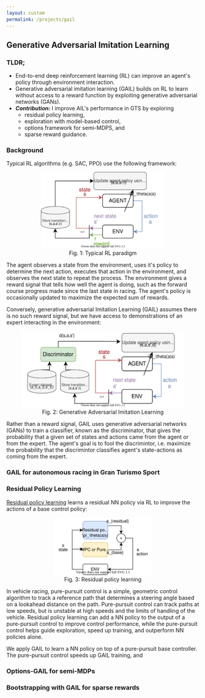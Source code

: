 ```yaml
---
layout: custom
permalink: /projects/gail
---
```


## Generative Adversarial Imitation Learning
### TLDR;
- End-to-end deep reinforcement learning (RL) can improve an agent's policy through environment interaction.
- Generative adversarial imitation learning (GAIL) builds on RL to learn without access to a reward function by exploiting generative adversarial networks (GANs).
- **_Contribution:_** I improve AIL's performance in GTS by exploring 
    - residual policy learning, 
    - exploration with model-based control, 
    - options framework for semi-MDPS, and 
    - sparse reward guidance.

### Background
Typical RL algorithms (e.g. SAC, PPO) use the following framework:
<div style="text-align: center;">
<figure>
<img src="./figures/rl_diagram.svg" alt="RL Diagram" height="200"/>
    <figcaption>Fig. 1: Typical RL paradigm</figcaption>           
</figure>
</div>

The agent observes a state from the environment, uses it's policy to determine the next action, executes that action in the environment, and observes the next state to repeat the process. The environment gives a reward signal that tells how well the agent is doing, such as the forward course progress made since the last state in racing. The agent's policy is occasionally updated to maximize the expected sum of rewards.

Conversely, generative adversarial Imitation Learning (GAIL) assumes there is no such reward signal, but we have access to demonstrations of an expert interacting in the environment:
<div style="text-align: center;">
<figure>
<img src="./figures/gail_diagram.svg" alt="RL Diagram" height="200"/>
    <figcaption>Fig. 2: Generative Adversarial Imitation Learning</figcaption>           
</figure>
</div>

Rather than a reward signal, GAIL uses generative adversarial networks (GANs) to train a classifier, known as the discriminator, that gives the probability that a given set of states and actions came from the agent or from the expert. The agent's goal is to fool the discrimintor, i.e. maximize the probability that the discrimintor classifies agent's state-actions as coming from the expert. 

### GAIL for autonomous racing in Gran Turismo Sport


### Residual Policy Learning
[Residual policy learning](https://arxiv.org/abs/1812.06298) learns a residual NN policy via RL to improve the actions of a base control policy:

<div style="text-align: center;">
<figure>
<img src="./figures/residual_policy.svg" alt="RL Diagram" height="150"/>
    <figcaption>Fig. 3: Residual policy learning</figcaption>           
</figure>
</div>

In vehicle racing, pure-pursuit control is a simple, geometric control algorithm to track a reference path that determines a steering angle based on a lookahead distance on the path. Pure-pursuit control can track paths at low speeds, but is unstable at high speeds and the limits of handling of the vehicle. Residual policy learning can add a NN policy to the output of a pure-pursuit control to improve control performance, while the pure-pursuit control helps guide exploration, speed up training, and outperform NN policies alone. 

We apply GAIL to learn a NN policy on top of a pure-pursuit base controller. The pure-pursuit control speeds up GAIL training, and 

### Options-GAIL for semi-MDPs


### Bootstrapping with GAIL for sparse rewards

